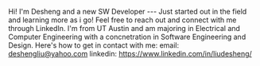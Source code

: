 Hi! I'm Desheng and a new SW Developer --- Just started out in the field and learning more as i go! Feel free to reach out and connect with me through LinkedIn.
I'm from UT Austin and am majoring in Electrical and Computer Engineering with a concnetration in Software Engineering and Design.
Here's how to get in contact with me:
email: deshengliu@yahoo.com
linkedin: https://www.linkedin.com/in/liudesheng/

<!---
deshengliu9203/deshengliu9203 is a ✨ special ✨ repository because its `README.md` (this file) appears on your GitHub profile.
You can click the Preview link to take a look at your changes.
--->
